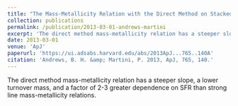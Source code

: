 ```yaml
---
title: "The Mass-Metallicity Relation with the Direct Method on Stacked Spectra of SDSS Galaxies"
collection: publications
permalink: /publication/2013-03-01-andrews-martini
excerpt: 'The direct method mass-metallicity relation has a steeper slope, a lower turnover mass, and a factor of 2-3 greater dependence on SFR than strong line mass-metallicity relations.'
date: 2013-03-01
venue: 'ApJ'
paperurl: 'https://ui.adsabs.harvard.edu/abs/2013ApJ...765..140A'
citation: 'Andrews, B. H. &amp; Martini, P. 2013, ApJ, 765, 140.'
---
```

The direct method mass-metallicity relation has a steeper slope, a lower turnover mass, and a factor of 2-3 greater dependence on SFR than strong line mass-metallicity relations.

